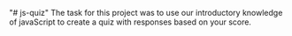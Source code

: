 "# js-quiz" 
The task for this project was to use our introductory knowledge of javaScript to create a quiz with responses based on your score.
